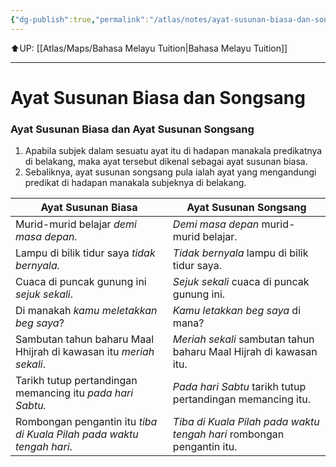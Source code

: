 ```yaml
---
{"dg-publish":true,"permalink":"/atlas/notes/ayat-susunan-biasa-dan-songsang/","tags":["Tuition/BM/Material"],"noteIcon":""}
---
```



⬆️UP: [[Atlas/Maps/Bahasa Melayu Tuition\|Bahasa Melayu Tuition]]

---
# Ayat Susunan Biasa dan Songsang

### Ayat Susunan Biasa dan Ayat Susunan Songsang
1. Apabila subjek dalam sesuatu ayat itu di hadapan manakala predikatnya di belakang, maka ayat tersebut dikenal sebagai ayat susunan biasa.  
2. Sebaliknya, ayat susunan songsang pula ialah ayat yang mengandungi predikat di hadapan manakala subjeknya di belakang.  

| Ayat Susunan Biasa                                                    | Ayat Susunan Songsang                                                 |
| --------------------------------------------------------------------- | --------------------------------------------------------------------- |
| Murid-murid belajar *demi masa depan.*                                | *Demi masa depan* murid-murid belajar.                                |
| Lampu di bilik tidur saya *tidak bernyala.*                           | *Tidak bernyala* lampu di bilik tidur saya.                           |
| Cuaca di puncak gunung ini *sejuk sekali*.                            | *Sejuk sekali* cuaca di puncak gunung ini.                            |
| Di manakah *kamu meletakkan beg saya*?                                | *Kamu letakkan beg saya* di mana?                                     |
| Sambutan tahun baharu Maal Hhijrah di kawasan itu *meriah sekali*.    | *Meriah sekali* sambutan tahun baharu Maal Hijrah di kawasan itu.     |
| Tarikh tutup pertandingan memancing itu *pada hari Sabtu.*            | *Pada hari Sabtu* tarikh tutup pertandingan memancing itu.            |
| Rombongan pengantin itu *tiba di Kuala Pilah pada waktu tengah hari*. | *Tiba di Kuala Pilah pada waktu tengah hari* rombongan pengantin itu. |
